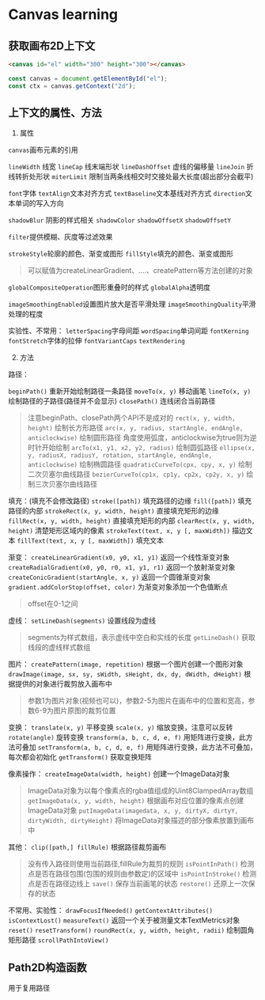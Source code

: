 # Canvas learning 

## 获取画布2D上下文
```html
<canvas id="el" width="300" height="300"></canvas>
```
```js
const canvas = document.getElementById("el");
const ctx = canvas.getContext("2d");
```



## 上下文的属性、方法
1. 属性

`canvas`画布元素的引用

`lineWidth`  线宽
`lineCap`  线末端形状
`lineDashOffset` 虚线的偏移量
`lineJoin`   折线转折处形状
`miterLimit` 限制当两条线相交时交接处最大长度(超出部分会截平)

`font`字体
`textAlign`文本对齐方式
`textBaseline`文本基线对齐方式
`direction`文本单词的写入方向

`shadowBlur` 阴影的样式相关
`shadowColor`
`shadowOffsetX`
`shadowOffsetY`

`filter`提供模糊、灰度等过滤效果

`strokeStyle`轮廓的颜色、渐变或图形
`fillStyle`填充的颜色、渐变或图形
>可以赋值为createLinearGradient、....、createPattern等方法创建的对象

`globalCompositeOperation`图形重叠时的样式
`globalAlpha`透明度

`imageSmoothingEnabled`设置图片放大是否平滑处理
`imageSmoothingQuality`平滑处理的程度

实验性、不常用：
`letterSpacing`字母间距
`wordSpacing`单词间距
`fontKerning`
`fontStretch`字体的拉伸
`fontVariantCaps`
`textRendering`
 



2. 方法

路径：

`beginPath()` 重新开始绘制路径一条路径
`moveTo(x, y)` 移动画笔
`lineTo(x, y)` 绘制路径的子路径(路径并不会显示)
`closePath()` 连线闭合当前路径
>注意beginPath、closePath两个API不是成对的
`rect(x, y, width, height)`  绘制长方形路径
`arc(x, y, radius, startAngle, endAngle, anticlockwise)` 绘制圆形路径
 >角度使用弧度，anticlockwise为true则为逆时针开始绘制
`arcTo(x1, y1, x2, y2, radius)` 绘制圆弧路径
`ellipse(x, y, radiusX, radiusY, rotation, startAngle, endAngle, anticlockwise)` 绘制椭圆路径
`quadraticCurveTo(cpx, cpy, x, y)`   绘制二次贝塞尔曲线路径
`bezierCurveTo(cp1x, cp1y, cp2x, cp2y, x, y)` 绘制三次贝塞尔曲线路径

填充：(填充不会修改路径)
`stroke([path])` 填充路径的边缘
`fill([path])` 填充路径的内部
`strokeRect(x, y, width, height)`   直接填充矩形的边缘
`fillRect(x, y, width, height)`   直接填充矩形的内部
`clearRect(x, y, width, height)`   清楚矩形区域内的像素
`strokeText(text, x, y [, maxWidth])`   描边文本
`fillText(text, x, y [, maxWidth])`   填充文本

渐变：
`createLinearGradient(x0, y0, x1, y1)`  返回一个线性渐变对象
`createRadialGradient(x0, y0, r0, x1, y1, r1)`  返回一个放射渐变对象
`createConicGradient(startAngle, x, y)` 返回一个圆锥渐变对象
`gradient.addColorStop(offset, color)`    为渐变对象添加一个色值断点
>offset在0-1之间

虚线：
`setLineDash(segments)`   设置线段为虚线
>segments为样式数组，表示虚线中空白和实线的长度
`getLineDash()`   获取线段的虚线样式数组

图片：
`createPattern(image, repetition)` 根据一个图片创建一个图形对象
`drawImage(image, sx, sy, sWidth, sHeight, dx, dy, dWidth, dHeight)` 根据提供的对象进行裁剪放入画布中
>参数1为图片对象(视频也可以)，参数2-5为图片在画布中的位置和宽高，参数6-9为图片原图的裁剪位置

变换：
`translate(x, y)`     平移变换
`scale(x, y)`     缩放变换，注意可以反转
`rotate(angle)`   旋转变换
`transform(a, b, c, d, e, f)`    用矩阵进行变换，此方法可叠加
`setTransform(a, b, c, d, e, f)`  用矩阵进行变换，此方法不可叠加，每次都会初始化
`getTransform()`  获取变换矩阵

像素操作：
`createImageData(width, height)` 创建一个ImageData对象
>ImageData对象为以每个像素点的rgba值组成的Uint8ClampedArray数组
`getImageData(x, y, width, height)` 根据画布对应位置的像素点创建ImageData对象
`putImageData(imagedata, x, y, dirtyX, dirtyY, dirtyWidth, dirtyHeight)` 将ImageData对象描述的部分像素放置到画布中

其他：
`clip([path,] fillRule)`  根据路径裁剪画布
>没有传入路径则使用当前路径,fillRule为裁剪的规则
`isPointInPath()`   检测点是否在路径包围(包围的规则由参数定)的区域中
`isPointInStroke()`   检测点是否在路径边线上
`save()`    保存当前画笔的状态
`restore()`     还原上一次保存的状态

不常用、实验性：
`drawFocusIfNeeded()`
`getContextAttributes()`
`isContextLost()`
`measureText()` 返回一个关于被测量文本TextMetrics对象
`reset()`
`resetTransform()`
`roundRect(x, y, width, height, radii)` 绘制圆角矩形路径
`scrollPathIntoView()`


## Path2D构造函数
用于复用路径











